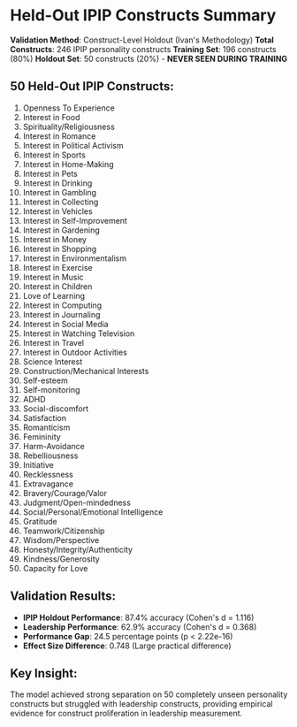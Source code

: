 # Held-Out IPIP Constructs Summary

**Validation Method**: Construct-Level Holdout (Ivan's Methodology)
**Total Constructs**: 246 IPIP personality constructs
**Training Set**: 196 constructs (80%)
**Holdout Set**: 50 constructs (20%) - **NEVER SEEN DURING TRAINING**

## 50 Held-Out IPIP Constructs:

 1. Openness To Experience
 2. Interest in Food
 3. Spirituality/Religiousness
 4. Interest in Romance
 5. Interest in Political Activism
 6. Interest in Sports
 7. Interest in Home-Making
 8. Interest in Pets
 9. Interest in Drinking
10. Interest in Gambling
11. Interest in Collecting
12. Interest in Vehicles
13. Interest in Self-Improvement
14. Interest in Gardening
15. Interest in Money
16. Interest in Shopping
17. Interest in Environmentalism
18. Interest in Exercise
19. Interest in Music
20. Interest in Children
21. Love of Learning
22. Interest in Computing
23. Interest in Journaling
24. Interest in Social Media
25. Interest in Watching Television
26. Interest in Travel
27. Interest in Outdoor Activities
28. Science Interest
29. Construction/Mechanical Interests
30. Self-esteem
31. Self-monitoring
32. ADHD
33. Social-discomfort
34. Satisfaction
35. Romanticism
36. Femininity
37. Harm-Avoidance
38. Rebelliousness
39. Initiative
40. Recklessness
41. Extravagance
42. Bravery/Courage/Valor
43. Judgment/Open-mindedness
44. Social/Personal/Emotional Intelligence
45. Gratitude
46. Teamwork/Citizenship
47. Wisdom/Perspective
48. Honesty/Integrity/Authenticity
49. Kindness/Generosity
50. Capacity for Love


## Validation Results:

- **IPIP Holdout Performance**: 87.4% accuracy (Cohen's d = 1.116)
- **Leadership Performance**: 62.9% accuracy (Cohen's d = 0.368)  
- **Performance Gap**: 24.5 percentage points (p < 2.22e-16)
- **Effect Size Difference**: 0.748 (Large practical difference)

## Key Insight:

The model achieved strong separation on 50 completely unseen personality constructs 
but struggled with leadership constructs, providing empirical evidence for construct 
proliferation in leadership measurement.
